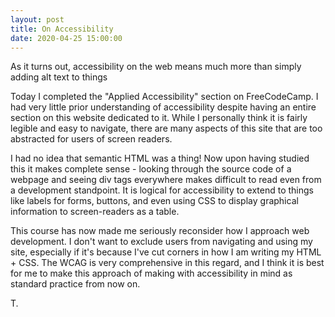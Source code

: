 ```yaml
---
layout: post
title: On Accessibility
date: 2020-04-25 15:00:00
---
```


As it turns out, accessibility on the web means much more than simply adding alt text to things

Today I completed the "Applied Accessibility" section on FreeCodeCamp. I had very little prior understanding of accessibility despite having an entire section on this website dedicated to it. While I personally think it is fairly legible and easy to navigate, there are many aspects of this site that are too abstracted for users of screen readers.

I had no idea that semantic HTML was a thing! Now upon having studied this it makes complete sense - looking through the source code of a webpage and seeing div tags everywhere makes difficult to read even from a development standpoint. It is logical for accessibility to extend to things like labels for forms, buttons, and even using CSS to display graphical information to screen-readers as a table.

This course has now made me seriously reconsider how I approach web development. I don't want to exclude users from navigating and using my site, especially if it's because I've cut corners in how I am writing my HTML + CSS. The WCAG is very comprehensive in this regard, and I think it is best for me to make this approach of making with accessibility in mind as standard practice from now on.

T.
